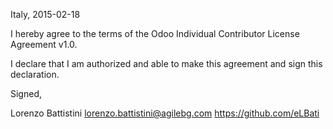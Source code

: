 Italy, 2015-02-18

I hereby agree to the terms of the Odoo Individual Contributor License
Agreement v1.0.

I declare that I am authorized and able to make this agreement and sign this
declaration.

Signed,

Lorenzo Battistini lorenzo.battistini@agilebg.com https://github.com/eLBati
